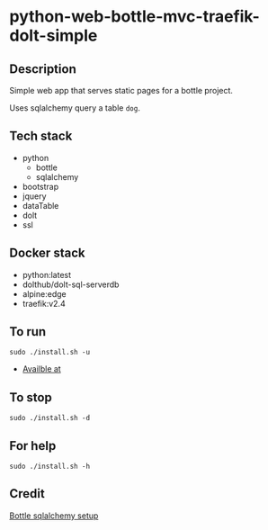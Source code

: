 # python-web-bottle-mvc-traefik-dolt-simple

## Description
Simple web app that serves static pages
for a bottle project.

Uses sqlalchemy query a table `dog`.

## Tech stack
- python
  - bottle
  - sqlalchemy
- bootstrap
- jquery
- dataTable
- dolt
- ssl

## Docker stack
- python:latest
- dolthub/dolt-sql-serverdb
- alpine:edge
- traefik:v2.4

## To run
`sudo ./install.sh -u`
- [Availble at](https://myapi.docker.localhost)

## To stop
`sudo ./install.sh -d`

## For help
`sudo ./install.sh -h`

## Credit
[Bottle sqlalchemy setup](https://github.com/iurisilvio/bottle-sqlalchemy/blob/master/examples/basic.py)
